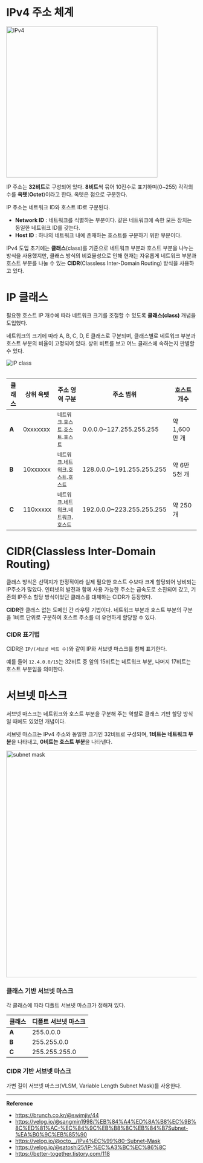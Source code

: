 # IPv4 주소 체계
<img alt="IPv4" width="400" src="https://github.com/user-attachments/assets/d9d56a49-c617-46b5-b0e4-d05cf95080b8"/>

IP 주소는 **32비트**로 구성되어 있다.
**8비트**씩 묶어 10진수로 표기하며(0~255) 각각의 수를 **옥텟**(**Octet**)이라고 한다. 옥텟은 점으로 구분한다.

IP 주소는 네트워크 ID와 호스트 ID로 구분된다.
- **Network ID** : 네트워크를 식별하는 부분이다. 같은 네트워크에 속한 모든 장치는 동일한 네트워크 ID를 갖는다.
- **Host ID** : 하나의 네트워크 내에 존재하는 호스트를 구분하기 위한 부분이다.

IPv4 도입 초기에는 **클래스**(class)를 기준으로 네트워크 부분과 호스트 부분을 나누는 방식을 사용했지만, 클래스 방식의 비효율성으로 인해 현재는 자유롭게 네트워크 부분과 호스트 부분를 나눌 수 있는 **CIDR**(Classless Inter-Domain Routing) 방식을 사용하고 있다.

# IP 클래스
필요한 호스트 IP 개수에 따라 네트워크 크기를 조절할 수 있도록 **클래스(class)** 개념을 도입했다.

네트워크의 크기에 따라 A, B, C, D, E 클래스로 구분되며, 클래스별로 네트워크 부분과 호스트 부분의 비율이 고정되어 있다.
상위 비트를 보고 어느 클래스에 속하는지 판별할 수 있다.

<img alt="IP class" src="https://github.com/user-attachments/assets/bace9c05-596f-4ef7-85b6-084902537bad"/>
<br>
<br>

| 클래스   | 상위 옥텟    | 주소 영역 구분                      | 주소 범위                       | 호스트 개수     |
|-------|----------|-------------------------------|-----------------------------|------------|
| **A** | 0xxxxxxx | `네트워크`.`호스트`.`호스트`.`호스트` | 0.0.0.0~127.255.255.255   | 약 1,600만 개 |
| **B** | 10xxxxxx | `네트워크`.`네트워크`.`호스트`.`호스트` | 128.0.0.0~191.255.255.255 | 약 6만 5천 개  |
| **C** | 110xxxxx | `네트워크`.`네트워크`.`네트워크`.`호스트` | 192.0.0.0~223.255.255.255 | 약 250개     |

# CIDR(Classless Inter-Domain Routing)
클래스 방식은 선택지가 한정적이라 실제 필요한 호스트 수보다 크게 할당되어 낭비되는 IP주소가 많았다.
인터넷의 발전과 함께 사용 가능한 주소는 급속도로 소진되어 갔고, 기존의 IP주소 할당 방식이었던 클래스를 대체하는 CIDR가 등장했다.

**CIDR**란 클래스 없는 도메인 간 라우팅 기법이다.
네트워크 부분과 호스트 부분의 구분을 1비트 단위로 구분하여 호스트 주소를 더 유연하게 할당할 수 있다.

### CIDR 표기법
CIDR은 `IP/(서브넷 비트 수)`와 같이 IP와 서브넷 마스크를 함께 표기한다.

예를 들어 `12.4.0.0/15`는 32비트 중 앞의 15비트는 네트워크 부분, 나머지 17비트는 호스트 부분임을 의미한다.

# 서브넷 마스크
서브넷 마스크는 네트워크와 호스트 부분을 구분해 주는 역할로 클래스 기반 할당 방식일 때에도 있었던 개념이다.

서브넷 마스크는 IPv4 주소와 동일한 크기인 32비트로 구성되며, **1비트는 네트워크 부분**을 나타내고, **0비트는 호스트 부분**을 나타낸다.

<img alt="subnet mask" width="600" src="https://github.com/user-attachments/assets/04843838-2db0-413f-8b01-a594f1072d8e"/>

### 클래스 기반 서브넷 마스크
각 클래스에 따라 디폴트 서브넷 마스크가 정해져 있다.

| 클래스 | 디폴트 서브넷 마스크 |
|-------|----------|
| **A** | 255.0.0.0 | 
| **B** | 255.255.0.0 |
| **C** | 255.255.255.0 |

### CIDR 기반 서브넷 마스크
가변 길이 서브넷 마스크(VLSM, Variable Length Subnet Mask)를 사용한다.

---
**Reference**<br>
- https://brunch.co.kr/@swimjiy/44
- https://velog.io/@sangmin1998/%EB%84%A4%ED%8A%B8%EC%9B%8C%ED%81%AC-%EC%84%9C%EB%B8%8C%EB%84%B7Subnet-%EA%B0%9C%EB%85%90
- https://velog.io/@octo__/IPv4%EC%99%80-Subnet-Mask
- https://velog.io/@satoshi25/IP-%EC%A3%BC%EC%86%8C
- https://better-together.tistory.com/118
